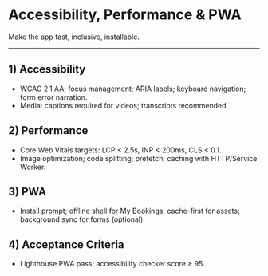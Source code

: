 # Accessibility, Performance & PWA

Make the app fast, inclusive, installable.

---

## 1) Accessibility
- WCAG 2.1 AA; focus management; ARIA labels; keyboard navigation; form error narration.
- Media: captions required for videos; transcripts recommended.

## 2) Performance
- Core Web Vitals targets: LCP < 2.5s, INP < 200ms, CLS < 0.1.
- Image optimization; code splitting; prefetch; caching with HTTP/Service Worker.

## 3) PWA
- Install prompt; offline shell for My Bookings; cache-first for assets; background sync for forms (optional).

## 4) Acceptance Criteria
- Lighthouse PWA pass; accessibility checker score ≥ 95.

